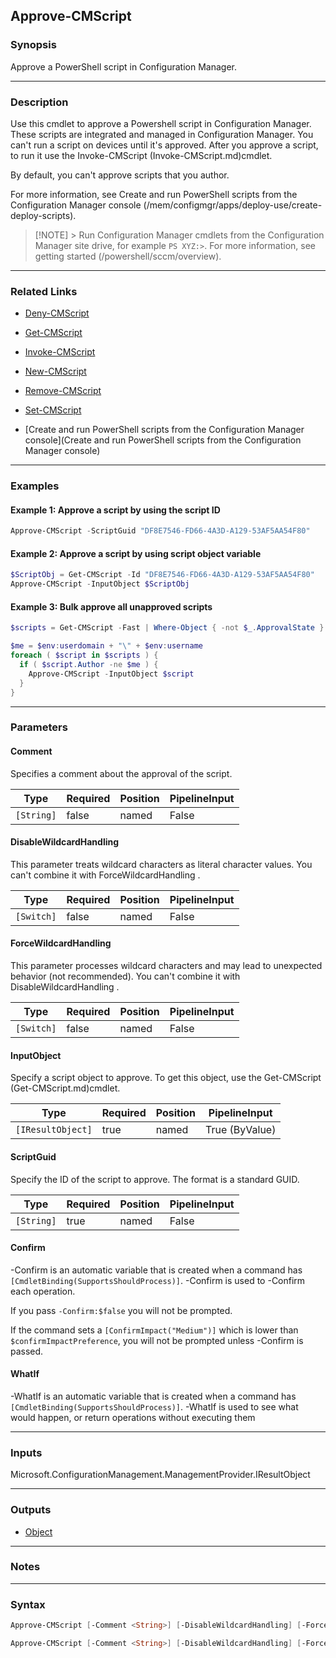 Approve-CMScript
----------------




### Synopsis
Approve a PowerShell script in Configuration Manager.



---


### Description

Use this cmdlet to approve a Powershell script in Configuration Manager. These scripts are integrated and managed in Configuration Manager. You can't run a script on devices until it's approved. After you approve a script, to run it use the Invoke-CMScript (Invoke-CMScript.md)cmdlet.



By default, you can't approve scripts that you author.



For more information, see Create and run PowerShell scripts from the Configuration Manager console (/mem/configmgr/apps/deploy-use/create-deploy-scripts).



> [!NOTE] > Run Configuration Manager cmdlets from the Configuration Manager site drive, for example `PS XYZ:>`. For more information, see getting started (/powershell/sccm/overview).



---


### Related Links
* [Deny-CMScript](Deny-CMScript)



* [Get-CMScript](Get-CMScript)



* [Invoke-CMScript](Invoke-CMScript)



* [New-CMScript](New-CMScript)



* [Remove-CMScript](Remove-CMScript)



* [Set-CMScript](Set-CMScript)



* [Create and run PowerShell scripts from the Configuration Manager console](Create and run PowerShell scripts from the Configuration Manager console)





---


### Examples
#### Example 1: Approve a script by using the script ID
```PowerShell
Approve-CMScript -ScriptGuid "DF8E7546-FD66-4A3D-A129-53AF5AA54F80"
```

#### Example 2: Approve a script by using script object variable
```PowerShell
$ScriptObj = Get-CMScript -Id "DF8E7546-FD66-4A3D-A129-53AF5AA54F80"
Approve-CMScript -InputObject $ScriptObj
```

#### Example 3: Bulk approve all unapproved scripts
```PowerShell
$scripts = Get-CMScript -Fast | Where-Object { -not $_.ApprovalState }

$me = $env:userdomain + "\" + $env:username
foreach ( $script in $scripts ) {
  if ( $script.Author -ne $me ) {
    Approve-CMScript -InputObject $script
  }
}
```



---


### Parameters
#### **Comment**

Specifies a comment about the approval of the script.






|Type      |Required|Position|PipelineInput|
|----------|--------|--------|-------------|
|`[String]`|false   |named   |False        |



#### **DisableWildcardHandling**

This parameter treats wildcard characters as literal character values. You can't combine it with ForceWildcardHandling .






|Type      |Required|Position|PipelineInput|
|----------|--------|--------|-------------|
|`[Switch]`|false   |named   |False        |



#### **ForceWildcardHandling**

This parameter processes wildcard characters and may lead to unexpected behavior (not recommended). You can't combine it with DisableWildcardHandling .






|Type      |Required|Position|PipelineInput|
|----------|--------|--------|-------------|
|`[Switch]`|false   |named   |False        |



#### **InputObject**

Specify a script object to approve. To get this object, use the Get-CMScript (Get-CMScript.md)cmdlet.






|Type             |Required|Position|PipelineInput |
|-----------------|--------|--------|--------------|
|`[IResultObject]`|true    |named   |True (ByValue)|



#### **ScriptGuid**

Specify the ID of the script to approve. The format is a standard GUID.






|Type      |Required|Position|PipelineInput|
|----------|--------|--------|-------------|
|`[String]`|true    |named   |False        |



#### **Confirm**
-Confirm is an automatic variable that is created when a command has ```[CmdletBinding(SupportsShouldProcess)]```.
-Confirm is used to -Confirm each operation.

If you pass ```-Confirm:$false``` you will not be prompted.


If the command sets a ```[ConfirmImpact("Medium")]``` which is lower than ```$confirmImpactPreference```, you will not be prompted unless -Confirm is passed.

#### **WhatIf**
-WhatIf is an automatic variable that is created when a command has ```[CmdletBinding(SupportsShouldProcess)]```.
-WhatIf is used to see what would happen, or return operations without executing them


---


### Inputs
Microsoft.ConfigurationManagement.ManagementProvider.IResultObject





---


### Outputs
* [Object](https://learn.microsoft.com/en-us/dotnet/api/System.Object)






---


### Notes




---


### Syntax
```PowerShell
Approve-CMScript [-Comment <String>] [-DisableWildcardHandling] [-ForceWildcardHandling] -InputObject <IResultObject> [-Confirm] [-WhatIf] [<CommonParameters>]
```
```PowerShell
Approve-CMScript [-Comment <String>] [-DisableWildcardHandling] [-ForceWildcardHandling] -ScriptGuid <String> [-Confirm] [-WhatIf] [<CommonParameters>]
```
